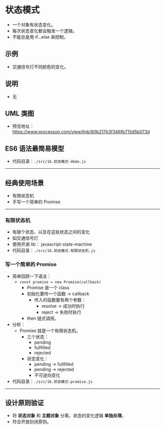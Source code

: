# 状态模式

- 一个对象有状态变化。
- 每次状态变化都会触发一个逻辑。
- 不能总是用 if...else 来控制。

## 示例

- 交通信号灯不同颜色的变化。

## 说明

- 无

## UML 类图

- 预览地址：https://www.processon.com/view/link/60b217b3f346fb715d5b073d

## ES6 语法最简易模型

- 代码目录：`./src/16.状态模式-demo.js`

---

## 经典使用场景

- 有限状态机
- 手写一个简单的 Promise

---

### 有限状态机

- 有限个状态、以及在这些状态之间的变化
- 如交通信号灯
- 使用开源 lib： javascript-state-machine
- 代码目录：`./src/16.状态模式-有限状态机.js`

### 写一个简单的 Promise

- 简单回顾一下语法：
  - `const promise = new Promise(callback)`
    - Promise 是一个 class
    - 初始化要传一个函数 -> callback
      - 传入的函数要有两个参数：
        - resolve -> 成功时执行
        - reject -> 失败时执行
    - then 链式调用。
- 分析：
  - Promise 就是一个有限状态机。
    - 三个状态：
      - pending
      - fullfilled
      - rejected
    - 状态变化：
      - pending -> fullfilled
      - pending -> rejected
      - 不可逆向变化
- 代码目录：`./src/16.状态模式-promise.js`

---

## 设计原则验证

- 将 **状态对象** 和 **主题对象** 分离，状态的变化逻辑 **单独处理**。
- 符合开放封闭原则。
